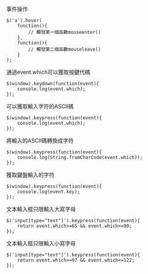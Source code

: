 事件操作
```
$('a').hover(
	function(){
		// 觸發第一個函數mouseenter()
	},
	function(){
		// 觸發第二個函數mouseleave()
	}
);
```

通過event.which可以獲取按鍵代碼
```
$(window).keydown(function(event){
	console.log(event.which);
});
```

可以獲取輸入字符的ASCII碼
```
$(window).keypress(function(event){
	console.log(event.which);
});
```

將輸入的ASCII碼轉換成字符
```
$(window).keypress(function(event){
	console.log(String.fromCharCode(event.which));
});
```

獲取鍵盤輸入的字符
```
$(window).keypress(function(event){
	console.log(event.key);
});
```

文本輸入框只限輸入大寫字母
```
$('input[type="text"]').keypress(function(event){
	return event.which>=65 && event.which<=90;
});
```

文本輸入框只限輸入小寫字母
```
$('input[type="text"]').keypress(function(event){
	return event.which>=97 && event.which<=122;
});
```